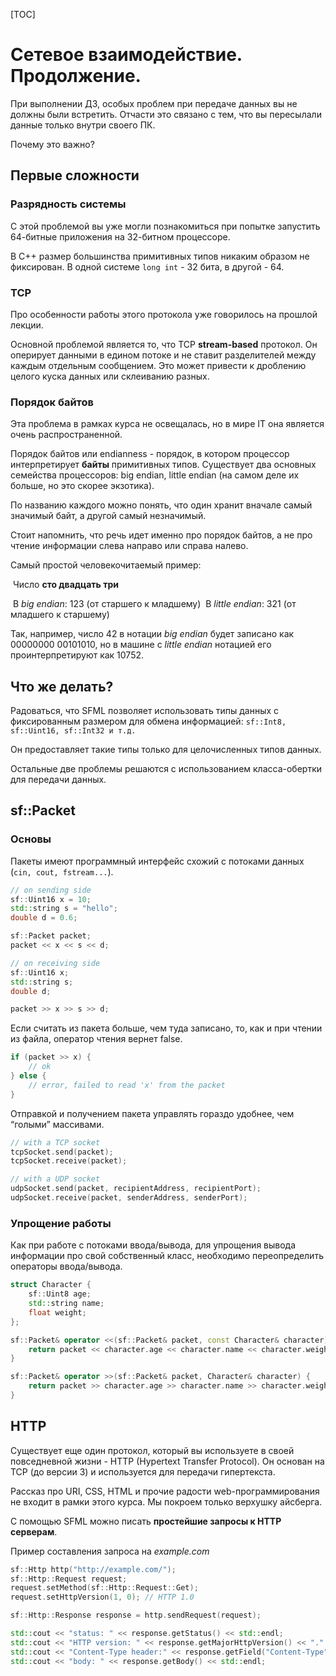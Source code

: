 [TOC]

#	Сетевое взаимодействие. Продолжение.

При выполнении ДЗ, особых проблем при передаче данных вы не должны были встретить. Отчасти это связано с тем, что вы пересылали данные только внутри своего ПК.

Почему это важно?

##  Первые сложности

### Разрядность системы

С этой проблемой вы уже могли познакомиться при попытке запустить 64-битные приложения на 32-битном процессоре.

В С++ размер большинства примитивных типов никаким образом не фиксирован. В одной системе `long int` - 32 бита, в другой - 64.

### TCP

Про особенности работы этого протокола уже говорилось на прошлой лекции. 

Основной проблемой является то, что TCP **stream-based** протокол. Он оперирует данными в едином потоке и не ставит разделителей между каждым отдельным сообщением. Это может привести к дроблению целого куска данных или склеиванию разных.

### Порядок байтов

Эта проблема в рамках курса не освещалась, но в мире IT она является очень распространенной.

Порядок байтов или endianness - порядок, в котором процессор интерпретирует **байты** примитивных типов. Существует два основных семейства процессоров: big endian, little endian (на самом деле их больше, но это скорее экзотика). 

По названию каждого можно понять, что один хранит вначале самый значимый байт, а другой самый незначимый.

Стоит напомнить, что речь идет именно про порядок байтов, а не про чтение информации слева направо или справа налево.

Самый простой человекочитаемый пример:

​	Число **сто двадцать три**

​	В *big endian*: 123 (от старшего к младшему)
​	В *little endian*: 321 (от младшего к старшему)

Так, например, число 42 в нотации *big endian* будет записано как 00000000 00101010, но в машине с *little endian* нотацией его проинтерпретируют как 10752.

## Что же делать?

Радоваться, что SFML позволяет использовать типы данных с фиксированным размером для обмена информацией: `sf::Int8, sf::Uint16, sf::Int32 и т.д.`

Он предоставляет такие типы только для целочисленных типов данных.

Остальные две проблемы решаются с использованием класса-обертки для передачи данных.

## sf::Packet

### Основы

Пакеты имеют программный интерфейс схожий с потоками данных (`cin, cout, fstream...`).

```c++
// on sending side
sf::Uint16 x = 10;
std::string s = "hello";
double d = 0.6;

sf::Packet packet;
packet << x << s << d;
```

```c++
// on receiving side
sf::Uint16 x;
std::string s;
double d;

packet >> x >> s >> d;
```

Если считать из пакета больше, чем туда записано, то, как и при чтении из файла, оператор чтения вернет false.

```c++
if (packet >> x) {
    // ok
} else {
    // error, failed to read 'x' from the packet
}
```

Отправкой и получением пакета управлять гораздо удобнее, чем “голыми” массивами.

```c++
// with a TCP socket
tcpSocket.send(packet);
tcpSocket.receive(packet);

// with a UDP socket
udpSocket.send(packet, recipientAddress, recipientPort);
udpSocket.receive(packet, senderAddress, senderPort);
```

### Упрощение работы

Как при работе с потоками ввода/вывода, для упрощения вывода информации про свой собственный класс, необходимо переопределить операторы ввода/вывода.

```c++
struct Character {
    sf::Uint8 age;
    std::string name;
    float weight;
};

sf::Packet& operator <<(sf::Packet& packet, const Character& character) {
    return packet << character.age << character.name << character.weight;
}

sf::Packet& operator >>(sf::Packet& packet, Character& character) {
    return packet >> character.age >> character.name >> character.weight;
}
```

## HTTP

Существует еще один протокол, который вы используете в своей повседневной жизни - HTTP (Hypertext Transfer Protocol). Он основан на TCP (до версии 3) и используется для передачи гипертекста. 

Рассказ про URI, CSS, HTML и прочие радости web-программирования не входит в рамки этого курса. Мы покроем только верхушку айсберга.

С помощью SFML можно писать **простейшие запросы к HTTP серверам**. 

Пример составления запроса на *example.com*

```c++
sf::Http http("http://example.com/");
sf::Http::Request request;
request.setMethod(sf::Http::Request::Get);
request.setHttpVersion(1, 0); // HTTP 1.0

sf::Http::Response response = http.sendRequest(request);

std::cout << "status: " << response.getStatus() << std::endl;
std::cout << "HTTP version: " << response.getMajorHttpVersion() << "." << response.getMinorHttpVersion() << std::endl;
std::cout << "Content-Type header:" << response.getField("Content-Type") << std::endl;
std::cout << "body: " << response.getBody() << std::endl;
```

